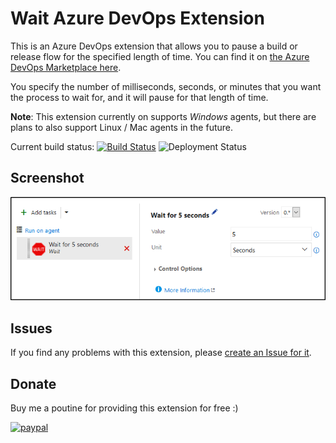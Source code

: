 # Wait Azure DevOps Extension

This is an Azure DevOps extension that allows you to pause a build or release flow for the specified length of time. You can find it on [the Azure DevOps Marketplace here][AzureDevOpsMarketplaceExtensionUrl].

You specify the number of milliseconds, seconds, or minutes that you want the process to wait for, and it will pause for that length of time.

**Note**: This extension currently on supports *Windows* agents, but there are plans to also support Linux / Mac agents in the future.

Current build status: [![Build Status](https://dev.azure.com/deadlydog/OpenSource/_apis/build/status/AzureDevOps.Wait?branchName=master)](https://dev.azure.com/deadlydog/OpenSource/_build/latest?definitionId=21&branchName=master)
![Deployment Status](https://vsrm.dev.azure.com/deadlydog/_apis/public/Release/badge/baf297a4-1582-49bd-b9ca-6d38492faafa/3/3)

## Screenshot

![Screenshot][ScreenshotImage]

## Issues

If you find any problems with this extension, please [create an Issue for it][GitHubIssuesUrl].

## Donate

Buy me a poutine for providing this extension for free :)

[![paypal](https://www.paypalobjects.com/en_US/i/btn/btn_donateCC_LG.gif)](https://www.paypal.com/cgi-bin/webscr?cmd=_s-xclick&hosted_button_id=CZP8CU53RJ29W)

<!-- Links -->
[ScreenshotImage]: src/Images/Screenshot.png
[AzureDevOpsMarketplaceExtensionUrl]: https://marketplace.visualstudio.com/items?itemName=deadlydog.WaitBuildAndReleaseTask
[GitHubIssuesUrl]: https://github.com/deadlydog/AzureDevOps.Wait/issues